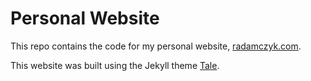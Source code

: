 # Personal Website

This repo contains the code for my personal website, [radamczyk.com](https://radamczyk.com).

This website was built using the Jekyll theme [Tale](https://github.com/chesterhow/tale).